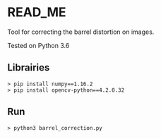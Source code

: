 # READ_ME
Tool for correcting the barrel distortion on images.

Tested on Python 3.6

## Librairies
```console
> pip install numpy==1.16.2
> pip install opencv-python==4.2.0.32
```

## Run
```console
> python3 barrel_correction.py
```

